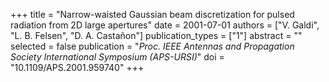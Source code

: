 +++
title = "Narrow-waisted Gaussian beam discretization for pulsed radiation from 2D large apertures"
date = 2001-07-01
authors = ["V. Galdi", "L. B. Felsen", "D. A. Castañon"]
publication_types = ["1"]
abstract = ""
selected = false
publication = "*Proc. IEEE Antennas and Propagation Society International Symposium (APS-URSI)*"
doi = "10.1109/APS.2001.959740"
+++

